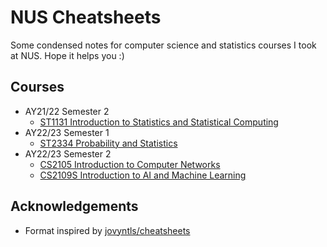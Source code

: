 # NUS Cheatsheets

Some condensed notes for computer science and statistics courses I took at NUS. Hope it helps you :)
## Courses

- AY21/22 Semester 2
  - [ST1131 Introduction to Statistics and Statistical Computing](ST1131/st1131-cheatsheet.pdf)
- AY22/23 Semester 1
  - [ST2334 Probability and Statistics](ST2334/st2334-cheatsheet.pdf)
- AY22/23 Semester 2
  - [CS2105 Introduction to Computer Networks](CS2105/cs2105-cheatsheet.pdf)
  - [CS2109S Introduction to AI and Machine Learning](CS2109S/cs2109s-cheatsheet.pdf)

## Acknowledgements

- Format inspired by [jovyntls/cheatsheets](https://github.com/jovyntls/cheatsheets)
